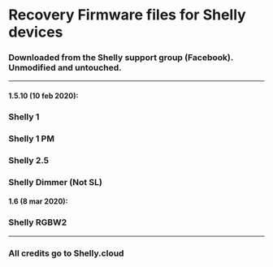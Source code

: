 # Recovery Firmware files for Shelly devices

### Downloaded from the Shelly support group (Facebook). Unmodified and untouched.

---

#### 1.5.10 (10 feb 2020):

### Shelly 1

### Shelly 1 PM

### Shelly 2.5

### Shelly Dimmer (Not SL)

#### 1.6 (8 mar 2020):

### Shelly RGBW2

---

### All credits go to Shelly.cloud
